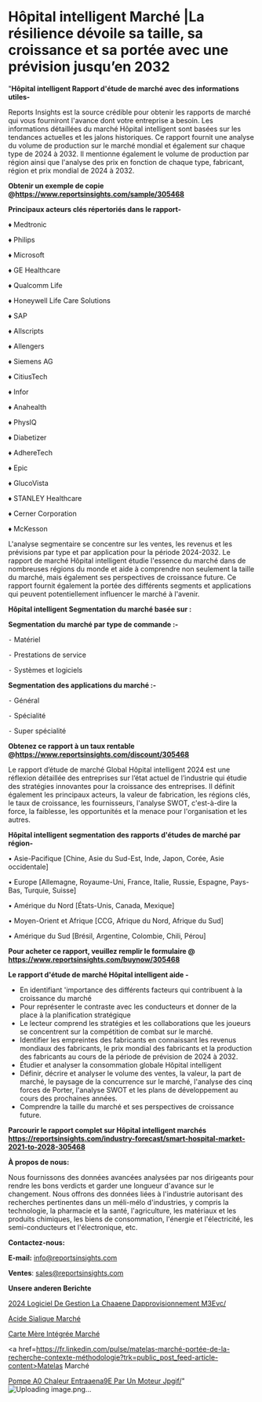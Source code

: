 # Hôpital intelligent Marché |La résilience dévoile sa taille, sa croissance et sa portée avec une prévision jusqu’en 2032

"<strong>Hôpital intelligent Rapport d'étude de marché avec des informations utiles-</strong>

Reports Insights est la source crédible pour obtenir les rapports de marché qui vous fourniront l'avance dont votre entreprise a besoin. Les informations détaillées du marché Hôpital intelligent sont basées sur les tendances actuelles et les jalons historiques. Ce rapport fournit une analyse du volume de production sur le marché mondial et également sur chaque type de 2024 à 2032. Il mentionne également le volume de production par région ainsi que l'analyse des prix en fonction de chaque type, fabricant, région et prix mondial de 2024 à 2032.

<strong><b>Obtenir un exemple de copie @</b></strong><a href=https://www.reportsinsights.com/sample/305468><strong><b>https://www.reportsinsights.com/sample/305468</b></strong></a>

<b>Principaux acteurs clés répertoriés dans le rapport-</b>

<b> </b>♦ Medtronic

♦ Philips

♦ Microsoft

♦ GE Healthcare

♦ Qualcomm Life

♦ Honeywell Life Care Solutions

♦ SAP

♦ Allscripts

♦ Allengers

♦ Siemens AG

♦ CitiusTech

♦ Infor

♦ Anahealth

♦ PhysIQ

♦ Diabetizer

♦ AdhereTech

♦ Epic

♦ GlucoVista

♦ STANLEY Healthcare

♦ Cerner Corporation

♦ McKesson

L'analyse segmentaire se concentre sur les ventes, les revenus et les prévisions par type et par application pour la période 2024-2032. Le rapport de marché Hôpital intelligent étudie l'essence du marché dans de nombreuses régions du monde et aide à comprendre non seulement la taille du marché, mais également ses perspectives de croissance future. Ce rapport fournit également la portée des différents segments et applications qui peuvent potentiellement influencer le marché à l'avenir.

<strong>Hôpital intelligent Segmentation du marché basée sur :</strong>

<strong>Segmentation du marché par type de commande :-</strong>

⁃ Matériel

⁃ Prestations de service

⁃ Systèmes et logiciels

<strong>Segmentation des applications du marché :-</strong>

⁃ Général

⁃ Spécialité

⁃ Super spécialité

<strong><b>Obtenez ce rapport à un taux rentable @</b></strong><a href=https://www.reportsinsights.com/discount/305468><strong><b>https://www.reportsinsights.com/discount/305468</b></strong></a>

Le rapport d’étude de marché Global Hôpital intelligent 2024 est une réflexion détaillée des entreprises sur l’état actuel de l’industrie qui étudie des stratégies innovantes pour la croissance des entreprises. Il définit également les principaux acteurs, la valeur de fabrication, les régions clés, le taux de croissance, les fournisseurs, l'analyse SWOT, c'est-à-dire la force, la faiblesse, les opportunités et la menace pour l'organisation et les autres.

<strong>Hôpital intelligent segmentation des rapports d'études de marché par région-</strong>

• Asie-Pacifique [Chine, Asie du Sud-Est, Inde, Japon, Corée, Asie occidentale]

• Europe [Allemagne, Royaume-Uni, France, Italie, Russie, Espagne, Pays-Bas, Turquie, Suisse]

• Amérique du Nord [États-Unis, Canada, Mexique]

• Moyen-Orient et Afrique [CCG, Afrique du Nord, Afrique du Sud]

• Amérique du Sud [Brésil, Argentine, Colombie, Chili, Pérou]

<strong>Pour acheter ce rapport, veuillez remplir le formulaire @   <a href=https://www.reportsinsights.com/buynow/305468>https://www.reportsinsights.com/buynow/305468</a></strong>

<strong>Le rapport d'étude de marché Hôpital intelligent aide -</strong>
<ul>
  <li>En identifiant 'importance des différents facteurs qui contribuent à la croissance du marché</li>
  <li>Pour représenter le contraste avec les conducteurs et donner de la place à la planification stratégique</li>
  <li>Le lecteur comprend les stratégies et les collaborations que les joueurs se concentrent sur la compétition de combat sur le marché.</li>
  <li>Identifier les empreintes des fabricants en connaissant les revenus mondiaux des fabricants, le prix mondial des fabricants et la production des fabricants au cours de la période de prévision de 2024 à 2032.</li>
  <li>Étudier et analyser la consommation globale Hôpital intelligent</li>
  <li>Définir, décrire et analyser le volume des ventes, la valeur, la part de marché, le paysage de la concurrence sur le marché, l'analyse des cinq forces de Porter, l'analyse SWOT et les plans de développement au cours des prochaines années.</li>
  <li>Comprendre la taille du marché et ses perspectives de croissance future.</li>
</ul>

<strong>Parcourir le rapport complet sur Hôpital intelligent marchés <a href=https://reportsinsights.com/industry-forecast/smart-hospital-market-2021-to-2028-305468>https://reportsinsights.com/industry-forecast/smart-hospital-market-2021-to-2028-305468</a></strong>

<strong>À propos de nous:</strong>

Nous fournissons des données avancées analysées par nos dirigeants pour rendre les bons verdicts et garder une longueur d'avance sur le changement. Nous offrons des données liées à l'industrie autorisant des recherches pertinentes dans un méli-mélo d'industries, y compris la technologie, la pharmacie et la santé, l'agriculture, les matériaux et les produits chimiques, les biens de consommation, l'énergie et l'électricité, les semi-conducteurs et l'électronique, etc.

<strong>Contactez-nous:</strong>

<strong>E-mail:</strong> <a href=mailto:info@reportsinsights.com>info@reportsinsights.com</a>

<strong>Ventes</strong>: <a href=mailto:sales@reportsinsights.com>sales@reportsinsights.com</a>

<strong>Unsere anderen Berichte</strong>

<a href=https://www.linkedin.com/pulse/2024-logiciel-de-gestion-la-cha%C3%AEne-dapprovisionnement-m3evc/>2024 Logiciel De Gestion La Chaaene Dapprovisionnement M3Evc/</a>

<a href=https://www.linkedin.com/pulse/acide-sialique-march%C3%A9-de-la-taille-2024-%C3%A0-fwnrc/>Acide Sialique Marché</a>

<a href=https://www.linkedin.com/pulse/carte-mère-intégrée-marché-analyse-des-applications-bqxuc/>Carte Mère Intégrée Marché</a>

<a href=https://fr.linkedin.com/pulse/matelas-marché-portée-de-la-recherche-contexte-méthodologie?trk=public_post_feed-article-content>Matelas Marché</a>

<a href=https://www.linkedin.com/pulse/pompe-%C3%A0-chaleur-entra%C3%AEn%C3%A9e-par-un-moteur-jpgif/>Pompe A0 Chaleur Entraaena9E Par Un Moteur Jpgif/</a>"
![Uploading image.png…]()
